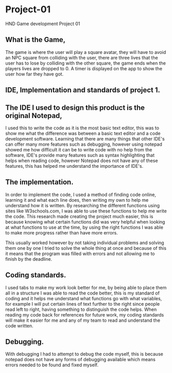 # Project-01
HND Game development Project 01

## What is the Game,

The game is where the user will play a square avatar, they will have to avoid an NPC square from colliding with the user, there are three lives that the user has to lose by colliding with the other square, the game ends when the players lives are dropped to 0. A timer is displayed on the app to show the user how far they have got.

## IDE, Implementation and standards of project 1.

## The IDE I used to design this product is the original Notepad,

I used this to write the code as it is the most basic text editor, this was to show me what the difference was between a basic text editor and a code development software. Learning that there are many things that other IDE's can offer many more features such as debugging, however using notepad showed me how difficult it can be to write code with no help from the software, IDE's provide many features such as syntax highlighting that helps when reading code, however Notepad does not have any of these features, this has helped me understand the importance of IDE's.

## The implementation.

In order to implement the code, I used a method of finding code online, learning it and what each line does, then writing my own to help me understand how it is written. By researching the different functions using sites like W3schools.com, I was able to use these functions to help me write the code. This research made creating the project much easier, this is because knowing what certain functions did was very helpful when looking at what functions to use at the time, by using the right functions I was able to make more progress rather than have more errors.

This usually worked however by not taking individual problems and solving them one by one I tried to solve the whole thing at once and because of this it means that the program was filled with errors and not allowing me to finish by the deadline.

## Coding standards.

I used tabs to make my work look better for me, by being able to place them all in a structure I was able to read the code better, this is my standard of coding and it helps me understand what functions go with what variables, for example I will put certain lines of text further to the right since people read left to right, having something to distinguish the code helps. When reading my code back for references for future work, my coding standards will make it easier for me and any of my team to read and understand the code written. 

## Debugging.

With debugging I had to attempt to debug the code myself, this is because notepad does not have any forms of debugging available which means errors needed to be found and fixed myself.
